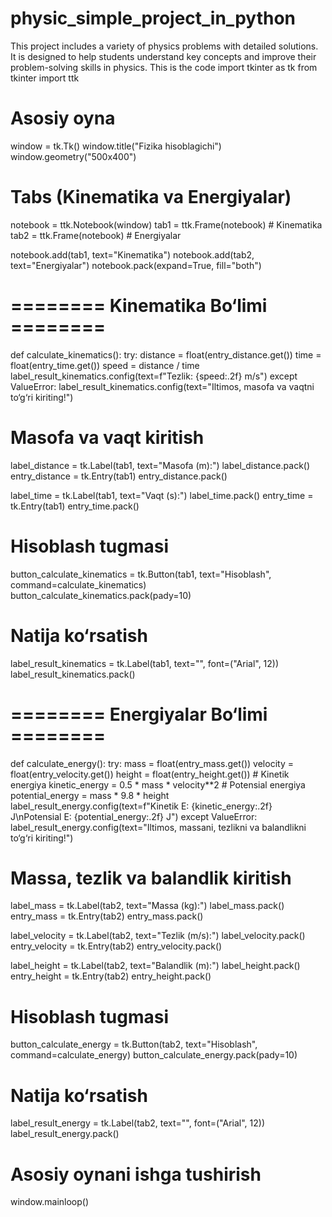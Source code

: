 # physic_simple_project_in_python
This project includes a variety of physics problems with detailed solutions. It is designed to help students understand key concepts and improve their problem-solving skills in physics.
This is the code
import tkinter as tk
from tkinter import ttk

# Asosiy oyna
window = tk.Tk()
window.title("Fizika hisoblagichi")
window.geometry("500x400")

# Tabs (Kinematika va Energiyalar)
notebook = ttk.Notebook(window)
tab1 = ttk.Frame(notebook)  # Kinematika
tab2 = ttk.Frame(notebook)  # Energiyalar

notebook.add(tab1, text="Kinematika")
notebook.add(tab2, text="Energiyalar")
notebook.pack(expand=True, fill="both")

# ======== Kinematika Bo‘limi ========
def calculate_kinematics():
    try:
        distance = float(entry_distance.get())
        time = float(entry_time.get())
        speed = distance / time
        label_result_kinematics.config(text=f"Tezlik: {speed:.2f} m/s")
    except ValueError:
        label_result_kinematics.config(text="Iltimos, masofa va vaqtni to‘g‘ri kiriting!")

# Masofa va vaqt kiritish
label_distance = tk.Label(tab1, text="Masofa (m):")
label_distance.pack()
entry_distance = tk.Entry(tab1)
entry_distance.pack()

label_time = tk.Label(tab1, text="Vaqt (s):")
label_time.pack()
entry_time = tk.Entry(tab1)
entry_time.pack()

# Hisoblash tugmasi
button_calculate_kinematics = tk.Button(tab1, text="Hisoblash", command=calculate_kinematics)
button_calculate_kinematics.pack(pady=10)

# Natija ko‘rsatish
label_result_kinematics = tk.Label(tab1, text="", font=("Arial", 12))
label_result_kinematics.pack()

# ======== Energiyalar Bo‘limi ========
def calculate_energy():
    try:
        mass = float(entry_mass.get())
        velocity = float(entry_velocity.get())
        height = float(entry_height.get())
        # Kinetik energiya
        kinetic_energy = 0.5 * mass * velocity**2
        # Potensial energiya
        potential_energy = mass * 9.8 * height
        label_result_energy.config(text=f"Kinetik E: {kinetic_energy:.2f} J\nPotensial E: {potential_energy:.2f} J")
    except ValueError:
        label_result_energy.config(text="Iltimos, massani, tezlikni va balandlikni to‘g‘ri kiriting!")

# Massa, tezlik va balandlik kiritish
label_mass = tk.Label(tab2, text="Massa (kg):")
label_mass.pack()
entry_mass = tk.Entry(tab2)
entry_mass.pack()

label_velocity = tk.Label(tab2, text="Tezlik (m/s):")
label_velocity.pack()
entry_velocity = tk.Entry(tab2)
entry_velocity.pack()

label_height = tk.Label(tab2, text="Balandlik (m):")
label_height.pack()
entry_height = tk.Entry(tab2)
entry_height.pack()

# Hisoblash tugmasi
button_calculate_energy = tk.Button(tab2, text="Hisoblash", command=calculate_energy)
button_calculate_energy.pack(pady=10)

# Natija ko‘rsatish
label_result_energy = tk.Label(tab2, text="", font=("Arial", 12))
label_result_energy.pack()

# Asosiy oynani ishga tushirish
window.mainloop()
